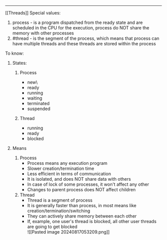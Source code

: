 ***
[[Threads]]
Special values:
1. process - is a program dispatched from the ready state and are scheduled in the CPU for the execution, process do NOT share the memory with other processes 
2. #thread - is the segment of the process, which means that process can have multiple threads and these threads are stored within the process 

To know:
1. States:
	1. Process 
		- new\
		- ready 
		- running 
		- waiting 
		- terminated 
		- suspended 
	
	2. Thread 
		- running
		- ready 
		- blocked 

2. Means 
	1. Process 
		- Process means any execution program 
		- Slower creation/termination time 
		- Less efficient in terms of communication 
		- It is isolated, and does NOT share data with others 
		- In case of lock of some processes, it won't affect any other 
		- Changes to parent process does NOT affect children 
	1. Thread 
		- Thread is a segment of process 
		- It is generally faster than process, in most means like creation/termination/switching 
		- They can actively share memory between each other 
		- If, example, one user's thread is blocked, all other user threads are going to get blocked  
![[Pasted image 20240817053209.png]]